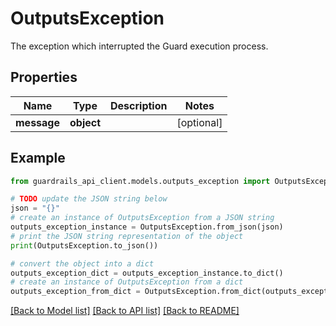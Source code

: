 # OutputsException

The exception which interrupted the Guard execution process.

## Properties

Name | Type | Description | Notes
------------ | ------------- | ------------- | -------------
**message** | **object** |  | [optional] 

## Example

```python
from guardrails_api_client.models.outputs_exception import OutputsException

# TODO update the JSON string below
json = "{}"
# create an instance of OutputsException from a JSON string
outputs_exception_instance = OutputsException.from_json(json)
# print the JSON string representation of the object
print(OutputsException.to_json())

# convert the object into a dict
outputs_exception_dict = outputs_exception_instance.to_dict()
# create an instance of OutputsException from a dict
outputs_exception_from_dict = OutputsException.from_dict(outputs_exception_dict)
```
[[Back to Model list]](../README.md#documentation-for-models) [[Back to API list]](../README.md#documentation-for-api-endpoints) [[Back to README]](../README.md)


